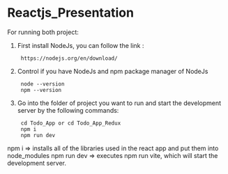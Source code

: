 # Reactjs_Presentation

For running both project:
1) First install NodeJs, you can follow the link :

        https://nodejs.org/en/download/

2) Control if you have NodeJs and npm package manager of NodeJs

        node --version
        npm --version

3) Go into the folder of project you want to run and start the development server by the following commands:

        cd Todo_App or cd Todo_App_Redux
        npm i
        npm run dev

npm i => installs all of the libraries used in the react app and put them into node_modules
npm run dev => executes npm run vite, which will start the development server.